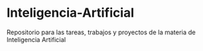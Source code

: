 # Inteligencia-Artificial
Repositorio para las tareas, trabajos y proyectos de la materia de Inteligencia Artificial
